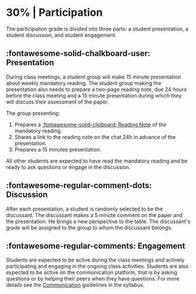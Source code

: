 # 30% | Participation

The participation grade is divided into three parts: a student presentation, a student discussion, and student engagement.

## **:fontawesome-solid-chalkboard-user: Presentation**
During class meetings, a student group will make 15 minute presentation about weekly mandatory reading. The student group making the presentation also needs to prepare a two-page reading note, due 24 hours before the class meeting and a 15 minute presentation during which they will discuss their assessment of the paper.

The group presenting:

1. Prepares a [:fontawesome-solid-clipboard: Reading Note](https://colab.research.google.com/github/mickaeltemporao/data-analysis/blob/main/materials/reading-note.ipynb) of the mandatory reading.
2. Shares a link to the reading note on the chat 24h in advance of the presentation.
3. Prepares a 15 minutes presentation.

All other students are expected to have read the mandatory reading and be ready to ask questions or engage in the discussion.

## **:fontawesome-regular-comment-dots: Discussion**
After each presentation, a student is randomly selected to be the discussant. The discussant makes a 5 minute comment on the paper and the presentation. He brings a new perspective to the table. The discussant's grade will be assigned to the group to whom the discussant belongs.


## **:fontawesome-regular-comments: Engagement**
Students are expected to be active during the class meetings and actively participating and engaging in the ongoing class activities.
Students are also expected to be active on the communication platform, that is by asking questions or by helping their peers when they have questions. For more details see the [Communication](../../#communication) guidelines in the syllabus.

